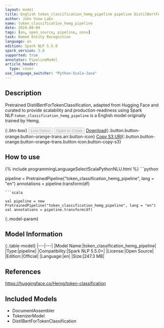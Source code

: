 ```yaml
---
layout: model
title: English token_classification_hemg_pipeline pipeline DistilBertForTokenClassification from Hemg
author: John Snow Labs
name: token_classification_hemg_pipeline
date: 2024-09-04
tags: [en, open_source, pipeline, onnx]
task: Named Entity Recognition
language: en
edition: Spark NLP 5.5.0
spark_version: 3.0
supported: true
annotator: PipelineModel
article_header:
  type: cover
use_language_switcher: "Python-Scala-Java"
---
```


## Description

Pretrained DistilBertForTokenClassification, adapted from Hugging Face and curated to provide scalability and production-readiness using Spark NLP.`token_classification_hemg_pipeline` is a English model originally trained by Hemg.

{:.btn-box}
<button class="button button-orange" disabled>Live Demo</button>
<button class="button button-orange" disabled>Open in Colab</button>
[Download](https://s3.amazonaws.com/auxdata.johnsnowlabs.com/public/models/token_classification_hemg_pipeline_en_5.5.0_3.0_1725492925236.zip){:.button.button-orange.button-orange-trans.arr.button-icon}
[Copy S3 URI](s3://auxdata.johnsnowlabs.com/public/models/token_classification_hemg_pipeline_en_5.5.0_3.0_1725492925236.zip){:.button.button-orange.button-orange-trans.button-icon.button-copy-s3}

## How to use



<div class="tabs-box" markdown="1">
{% include programmingLanguageSelectScalaPythonNLU.html %}
```python

pipeline = PretrainedPipeline("token_classification_hemg_pipeline", lang = "en")
annotations =  pipeline.transform(df)   

```
```scala

val pipeline = new PretrainedPipeline("token_classification_hemg_pipeline", lang = "en")
val annotations = pipeline.transform(df)

```
</div>

{:.model-param}
## Model Information

{:.table-model}
|---|---|
|Model Name:|token_classification_hemg_pipeline|
|Type:|pipeline|
|Compatibility:|Spark NLP 5.5.0+|
|License:|Open Source|
|Edition:|Official|
|Language:|en|
|Size:|247.3 MB|

## References

https://huggingface.co/Hemg/token-classification

## Included Models

- DocumentAssembler
- TokenizerModel
- DistilBertForTokenClassification